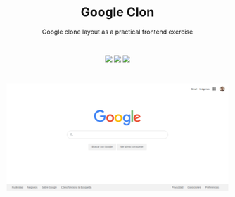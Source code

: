 <h1 align="center">Google Clon</h1>

<p align="center">
Google clone layout as a practical frontend exercise
</p>

<br>

<p align="center">
  <img src="https://img.shields.io/badge/node-14.15.4-3c730f?style=for-the-badge&logo=node.js&labelColor=20232a" />
  <img src="https://img.shields.io/badge/npm-7.5.4-CB3837?style=for-the-badge&logo=npm&labelColor=20232a" />
  <a href="https://github.com/luisfalconmx/google-clon/blob/main/LICENSE">
    <img src="https://img.shields.io/badge/license-MIT-orange?style=for-the-badge&logo=github&labelColor=20232a" />
  </a>
</p>

<br>

<p align="center">
  <img src="https://raw.githubusercontent.com/luisfalconmx/google-clon/main/docs/images/google-clon-cover.png" />
</p>